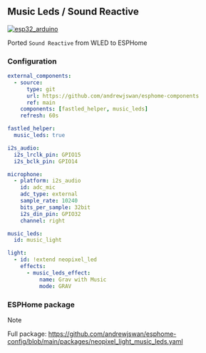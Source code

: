 ## Music Leds / Sound Reactive
[![esp32_arduino](https://img.shields.io/badge/ESP32-Arduino-darkcyan.svg)](https://esphome.io/)

Ported `Sound Reactive` from WLED to ESPHome

### Configuration

```yaml
external_components:
  - source:
      type: git
      url: https://github.com/andrewjswan/esphome-components
      ref: main
    components: [fastled_helper, music_leds]
    refresh: 60s

fastled_helper:
  music_leds: true

i2s_audio:
  i2s_lrclk_pin: GPIO15
  i2s_bclk_pin: GPIO14

microphone:
  - platform: i2s_audio
    id: adc_mic
    adc_type: external
    sample_rate: 10240
    bits_per_sample: 32bit
    i2s_din_pin: GPIO32
    channel: right

music_leds:
  id: music_light

light:
  - id: !extend neopixel_led
    effects:
      - music_leds_effect:
          name: Grav with Music
          mode: GRAV
```

### ESPHome package

> [!NOTE]
> Full package: https://github.com/andrewjswan/esphome-config/blob/main/packages/neopixel_light_music_leds.yaml
